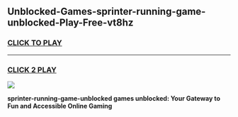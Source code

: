 
## Unblocked-Games-sprinter-running-game-unblocked-Play-Free-vt8hz
<h3>
<a href="https://premium76.site?title=sprinter-running-game-unblocked&ref=10A">CLICK TO PLAY</a></h3>
<hr>

<h3>
<a href="https://premium76.site?title=sprinter-running-game-unblocked&ref=10A">CLICK 2 PLAY</a>
  
</h3>

<a href="https://premium76.site?title=sprinter-running-game-unblocked&ref=10A"><img src="https://clearcache.store/games.png"></a>


**sprinter-running-game-unblocked games unblocked: Your Gateway to Fun and Accessible Online Gaming**
